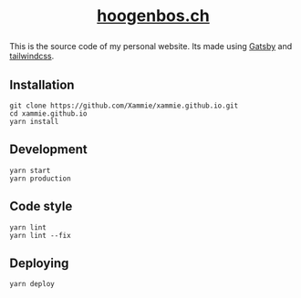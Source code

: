 # [<p align="center">hoogenbos.ch</h1>](https://hoogenbos.ch/)

This is the source code of my personal website. Its made using [Gatsby](https://www.gatsbyjs.com/)
and [tailwindcss](https://tailwindcss.com/).

## Installation

```
git clone https://github.com/Xammie/xammie.github.io.git
cd xammie.github.io
yarn install
```

## Development

```
yarn start
yarn production
```

## Code style

```
yarn lint
yarn lint --fix
```

## Deploying

```
yarn deploy
```

